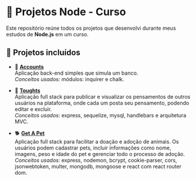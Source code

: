 # 🚀 Projetos Node - Curso

Este repositório reúne todos os projetos que desenvolvi durante meus estudos de **Node.js** em um curso.  

## 📂 Projetos incluídos

- 🏦 **[Accounts](./accounts/)**  
  Aplicação back-end simples que simula um banco.  
  *Conceitos usados:* módulos: inquirer e chalk.

- 🤔 **[Toughts](./toughts/)**  
  Aplicação full stack para publicar e visualizar os pensamentos de outros usuários na plataforma, onde cada um posta seu pensamento, podendo editar e excluir.  
  *Conceitos usados:* express, sequelize, mysql, handlebars e arquitetura MVC.

- 🐕 **[Get A Pet](./get-a-pet/)**  
  Aplicação full stack para facilitar a doação e adoção de animais.
  Os usuários podem cadastrar pets, incluir informações como nome, imagens, peso e idade do pet e gerenciar todo o processo de adoção.
  *Conceitos usados:* express, nodemon, bcrypt, cookie-parser, cors, jsonwebtoken, multer, mongodb, mongoose e react com react router dom.
